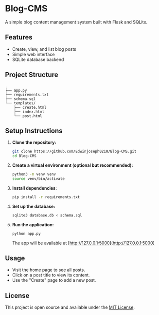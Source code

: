 # Blog-CMS

A simple blog content management system built with Flask and SQLite.

## Features
- Create, view, and list blog posts
- Simple web interface
- SQLite database backend

## Project Structure
```
.
├── app.py
├── requirements.txt
├── schema.sql
└── templates/
    ├── create.html
    ├── index.html
    └── post.html
```

## Setup Instructions

1. **Clone the repository:**
   ```sh
   git clone https://github.com/Edwinjoseph0210/Blog-CMS.git
   cd Blog-CMS
   ```

2. **Create a virtual environment (optional but recommended):**
   ```sh
   python3 -m venv venv
   source venv/bin/activate
   ```

3. **Install dependencies:**
   ```sh
   pip install -r requirements.txt
   ```

4. **Set up the database:**
   ```sh
   sqlite3 database.db < schema.sql
   ```

5. **Run the application:**
   ```sh
   python app.py
   ```
   The app will be available at [http://127.0.0.1:5000](http://127.0.0.1:5000)

## Usage
- Visit the home page to see all posts.
- Click on a post title to view its content.
- Use the "Create" page to add a new post.

## License
This project is open source and available under the [MIT License](LICENSE).
